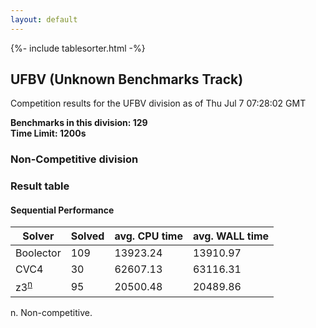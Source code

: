 ```yaml
---
layout: default
---
```

{%- include tablesorter.html -%}

##  UFBV (Unknown Benchmarks Track)

Competition results for the UFBV division as of Thu Jul 7 07:28:02 GMT

**Benchmarks in this division: 129**
<br/>
**Time Limit: 1200s**


###  Non-Competitive division 
### Result table
 




#### Sequential Performance
<table id="sequential" class="result sorted">
<thead>
<tr>
<th class="center">Solver</th>
<th class="center">Solved</th>
<th class="center">avg. CPU time </th>
<th class="center">avg. WALL time </th>
</tr>
</thead>
<tr>
<td>Boolector</td>
<td class="right">109</td>
<td class="right">13923.24</td>
<td class="right">13910.97</td>
</tr>
<tr>
<td>CVC4</td>
<td class="right">30</td>
<td class="right">62607.13</td>
<td class="right">63116.31</td>
</tr>
<tr>
<td>z3<SUP><a href="#fn">n</a></SUP>
</td>
<td class="right">95</td>
<td class="right">20500.48</td>
<td class="right">20489.86</td>
</tr>
</table>
<span id="fn"> n. Non-competitive.</span>


